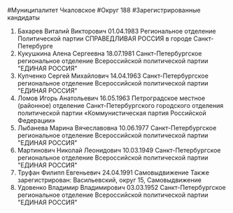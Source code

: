 #Муниципалитет
Чкаловское
#Округ
188
#Зарегистрированные кандидаты
1. Бахарев Виталий Викторович 01.04.1983
Региональное отделение Политической партии СПРАВЕДЛИВАЯ РОССИЯ в городе Санкт-Петербурге
2. Кукушкина Алена Сергеевна 18.07.1981
Санкт-Петербургское региональное отделение Всероссийской политической партии "ЕДИНАЯ РОССИЯ"
3. Купченко Сергей Михайлович 14.04.1963
Санкт-Петербургское региональное отделение Всероссийской политической партии "ЕДИНАЯ РОССИЯ"
4. Ломов Игорь Анатольевич 16.05.1963
Петроградское местное (районное) отделение Санкт-Петербургского городского отделения политической партии «Коммунистическая партия Российской Федерации»
5. Лыбанева Марина Вячеславовна 10.06.1977
Санкт-Петербургское региональное отделение Всероссийской политической партии "ЕДИНАЯ РОССИЯ"
6. Мартинович Николай Леонидович 10.03.1949
Санкт-Петербургское региональное отделение Всероссийской политической партии "ЕДИНАЯ РОССИЯ"
7. Труфан Филипп Евгеньевич 24.04.1991
Самовыдвижение
Также зарегистрирован: Васильевский, округ 15, Самовыдвижение
8. Удовенко Владимир Владимирович 03.03.1952
Санкт-Петербургское региональное отделение Всероссийской политической партии "ЕДИНАЯ РОССИЯ"
